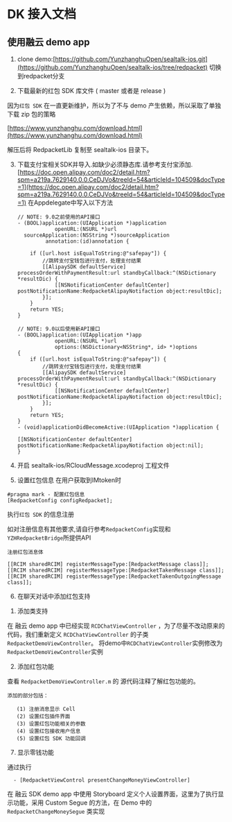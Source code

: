 DK 接入文档
=================

使用融云 demo app
------------------


1. clone demo:[https://github.com/YunzhanghuOpen/sealtalk-ios.git](https://github.com/YunzhanghuOpen/sealtalk-ios/tree/redpacket) 切换到redpacket分支

2. 下载最新的红包 SDK 库文件 ( master 或者是 release )

  因为`红包 SDK` 在一直更新维护，所以为了不与 demo 产生依赖，所以采取了单独下载 zip 包的策略

  [https://www.yunzhanghu.com/download.html](https://www.yunzhanghu.com/download.html)

  解压后将 RedpacketLib 复制至 sealtalk-ios 目录下。
  
3. 下载支付宝相关SDK并导入.如缺少必须静态库.请参考支付宝添加.
[https://doc.open.alipay.com/doc2/detail.htm?spm=a219a.7629140.0.0.CeDJVo&treeId=54&articleId=104509&docType=1](https://doc.open.alipay.com/doc2/detail.htm?spm=a219a.7629140.0.0.CeDJVo&treeId=54&articleId=104509&docType=1)
在Appdelegate中写入以下方法

    ```objc
    // NOTE: 9.0之前使用的API接口
    - (BOOL)application:(UIApplication *)application
                openURL:(NSURL *)url
      sourceApplication:(NSString *)sourceApplication
             annotation:(id)annotation {
        
        if ([url.host isEqualToString:@"safepay"]) {
            //跳转支付宝钱包进行支付，处理支付结果
            [[AlipaySDK defaultService] processOrderWithPaymentResult:url standbyCallback:^(NSDictionary *resultDic) {
                [[NSNotificationCenter defaultCenter] postNotificationName:RedpacketAlipayNotifaction object:resultDic];
            }];
        }
        return YES;
    }
    
    // NOTE: 9.0以后使用新API接口
    - (BOOL)application:(UIApplication *)app
                openURL:(NSURL *)url
                options:(NSDictionary<NSString*, id> *)options
    {
        if ([url.host isEqualToString:@"safepay"]) {
            //跳转支付宝钱包进行支付，处理支付结果
            [[AlipaySDK defaultService] processOrderWithPaymentResult:url standbyCallback:^(NSDictionary *resultDic) {
                [[NSNotificationCenter defaultCenter] postNotificationName:RedpacketAlipayNotifaction object:resultDic];
            }];
        }
        return YES;
    }
    - (void)applicationDidBecomeActive:(UIApplication *)application {
    
    [[NSNotificationCenter defaultCenter] postNotificationName:RedpacketAlipayNotifaction object:nil];
    }
    ```
    
4. 开启 sealtalk-ios/RCloudMessage.xcodeproj 工程文件

5. 设置红包信息
在用户获取到IMtoken时
```objc
#pragma mark - 配置红包信息
[RedpacketConfig configRedpacket];
```
执行`红包 SDK` 的信息注册

如对注册信息有其他要求,请自行参考`RedpacketConfig`实现和`YZHRedpacketBridge`所提供API

    注册红包消息体
```objc
[[RCIM sharedRCIM] registerMessageType:[RedpacketMessage class]];
[[RCIM sharedRCIM] registerMessageType:[RedpacketTakenMessage class]];
[[RCIM sharedRCIM] registerMessageType:[RedpacketTakenOutgoingMessage class]];
```
6. 在聊天对话中添加红包支持

  1) 添加类支持

  在 融云 demo app 中已经实现 `RCDChatViewController` ，为了尽量不改动原来的代码，我们重新定义 `RCDChatViewController` 的子类 `RedpacketDemoViewController`。
  将demo中`RCDChatViewController`实例修改为`RedpacketDemoViewController`实例

  2) 添加红包功能

  查看 `RedpacketDemoViewController.m` 的 源代码注释了解红包功能的。

    添加的部分包括：

       (1) 注册消息显示 Cell
       (2) 设置红包插件界面
       (3) 设置红包功能相关的参数
       (4) 设置红包接收用户信息
       (5) 设置红包 SDK 功能回调

7. 显示零钱功能

  通过执行

```objc
  - [RedpacketViewControl presentChangeMoneyViewController]
```

  在 融云 SDK demo app 中使用 Storyboard 定义个人设置界面，这里为了执行显示功能，采用 Custom Segue 的方法，在 Demo 中的 `RedpacketChangeMoneySegue` 类实现

